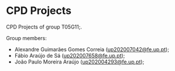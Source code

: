 # CPD Projects

CPD Projects of group T05G11;.

Group members:

- Alexandre Guimarães Gomes Correia (up202007042@fe.up.pt);
- Fábio Araújo de Sá (up202007658@fe.up.pt);
- João Paulo Moreira Araújo (up202004293@fe.up.pt);